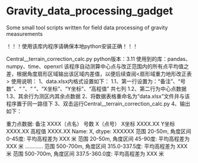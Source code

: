 # Gravity_data_processing_gadget
Some small tool scripts written for field data processing of gravity measurements

！！！使用该库内程序请确保本地python安装正确！！！

Central__terrain_correction_calc.py
python版本：3.11
使用到的库：pandas、numpy、time、openxrl
该程序自动测算中心点与改正范围内的所有点平均值之差，根据角度扇形区域输出该区域内差值，以便后续查阅<扇形域重力地形改正表>
使用说明：
1、data.xlsx内格式设置如下：
  1.1、第一行设置为：“备注”、“号数”、“  ”、“  ”、“X坐标”、“Y坐标”、“高程值”  共七列
  1.2、第二行为中心点数据
  1.3、其余行为测区内其余点数据
2、将数据表格重命名为“data.xlsx”文件并与该程序置于同一路径下
3、双击运行Central__terrain_correction_calc.py
4、输出如下：

重力点数据: 备注           XXXX（点名）
号数               X（点号）
X坐标    XXXX.XX
Y坐标    XXXX.XX
高程值       XXXX.XX
Name: X, dtype: XXXXXX
范围 20-50m, 角度区间 0-45度: 平均高程差为 XXX 米
范围 20-50m, 角度区间 45-90度: 平均高程差为 XXX 米
…………
范围 500-700m, 角度区间 315.0-337.5度: 平均高程差为 XXX 米
范围 500-700m, 角度区间 337.5-360.0度: 平均高程差为 XXX 米
